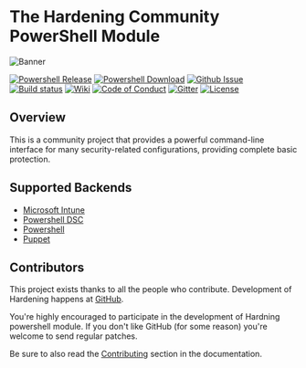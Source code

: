 # The Hardening Community PowerShell Module

![Banner](https://hardening.thomas-illiet.fr/Assets/Img/Banner.png)

[![Powershell Release][img-version-badge]][ps-gallery]
[![Powershell Download][img-download-badge]][ps-gallery]
[![Github Issue][img-issue-badge]][issue]
[![Build status][img-jenkins-badge]][jenkins]
[![Wiki][img-wiki-badge]][wiki]
[![Code of Conduct][img-coc-badge]][coc]
[![Gitter][img-gitter-badge]][gitter]
[![License][img-license-badge]][license]

## Overview

This is a community project that provides a powerful command-line interface for many security-related configurations, providing complete basic protection.

## Supported Backends

- [Microsoft Intune](https://hardening.thomas-illiet.fr/Configuration/Backend/Microsoft-Intune/)
- [Powershell DSC](https://hardening.thomas-illiet.fr/Configuration/Backend/Powershell-DSC/)
- [Powershell](https://hardening.thomas-illiet.fr/Configuration/Backend/Powershell/)
- [Puppet](https://hardening.thomas-illiet.fr/Configuration/Backend/Puppet/)

## Contributors

This project exists thanks to all the people who contribute. Development of Hardening happens at [GitHub](https://github.com/thomas-illiet/Hardening/).

You're highly encouraged to participate in the development of Hardning powershell module. If you don't like GitHub (for some reason) you're welcome to send regular patches.

Be sure to also read the [Contributing](https://hardening.thomas-illiet.fr/User/Contributing/) section in the documentation.


[ps-gallery]:https://www.powershellgallery.com/packages/Hardening
[gitter]:https://gitter.im/HardeningPS/Lobby
[coc]:https://hardening.thomas-illiet.fr/User/Code-Of-Conduct/
[license]:https://github.com/thomas-illiet/Hardening/blob/master/LICENSE
[jenkins]:https://ci.netboot.fr/blue/organizations/jenkins/thomas-illiet%2FHardening/activity?branch=master
[wiki]:https://hardening.thomas-illiet.fr/
[release]:https://github.com/thomas-illiet/Hardening/releases
[issue]:https://github.com/thomas-illiet/Hardening/issues
[img-coc-badge]:https://img.shields.io/badge/code%20of-conduct-ff69b4.svg?style=for-the-badge
[img-gitter-badge]:https://img.shields.io/gitter/room/hardeningps/nw.js.svg?style=for-the-badge
[img-version-badge]:https://img.shields.io/powershellgallery/v/Hardening.svg?style=for-the-badge
[img-download-badge]:https://img.shields.io/powershellgallery/dt/Hardening.svg?style=for-the-badge
[img-license-badge]:https://img.shields.io/github/license/thomas-illiet/Hardening.svg?style=for-the-badge
[img-jenkins-badge]:https://img.shields.io/jenkins/s/https/ci.netboot.fr/job/thomas-illiet/job/Hardening/job/master.svg?style=for-the-badge&MaxAge=10
[img-wiki-badge]:https://img.shields.io/website-up-down-green-red/https/hardening.thomas-illiet.fr.svg?label=Wiki&style=for-the-badge
[img-issue-badge]:https://img.shields.io/github/issues/thomas-illiet/Hardening.svg?style=for-the-badge
